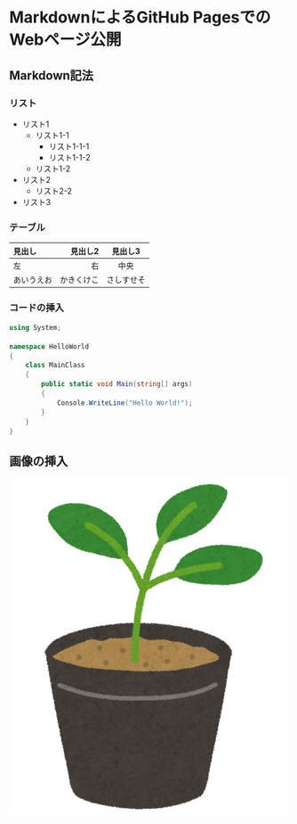 # MarkdownによるGitHub PagesでのWebページ公開

## Markdown記法

### リスト
- リスト1
    - リスト1-1
        - リスト1-1-1
        - リスト1-1-2
    - リスト1-2
- リスト2
    - リスト2-2
- リスト3

### テーブル

見出し|見出し2|見出し3
:---|---:|:---:
左|右|中央
あいうえお|かきくけこ|さしすせそ

### コードの挿入

```cs
using System;

namespace HelloWorld
{
    class MainClass
    {
        public static void Main(string[] args)
        {
            Console.WriteLine("Hello World!");
        }
    }
}
```

## 画像の挿入
![植物の苗](images/syokubutsu_nae.png)
